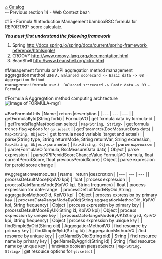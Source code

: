 <a href="https://github.com/billchen198318/bamboobsc/blob/master/core-doc/dev-docs/00-Catalog.md">⌂ Catalog</a><br/>
<a href="https://github.com/billchen198318/bamboobsc/blob/master/core-doc/dev-docs/14-WebContextBean.md">⇦ 
Previous section 14 - Web Context bean</a>


#15 - Formula
#Introduction
Management bambooBSC formula for REPORT/KPI score calculate.


***You must first understand the following framework***<br/>
1. Spring http://docs.spring.io/spring/docs/current/spring-framework-reference/htmlsingle/<br/>
2. GROOVY http://www.groovy-lang.org/documentation.html<br/>
3. BeanShell http://www.beanshell.org/intro.html

#Management formula or KPI aggregation method
management aggregation method use `A. Balanced scorecard -> Basic data -> 08 - Aggregation Method`<br/>
management formula use `A. Balanced scorecard -> Basic data -> 03 - Formula`

#Formula & Aggregation method computing architecture
![Image of FORMULA-mgr1](https://raw.githubusercontent.com/billchen198318/bamboobsc/master/core-doc/dev-docs/pics/15-001.jpg)
<br/>
<br/>
#BscFormulaUtils
| Name | return |description |
| --- | --- | --- |
| getFormulaById(String forId) | FormulaVO | get formula data by formula-id |
| getTrendsFlagMap(boolean select) | `Map<String, String>` | get formula trends flag options for `gs:select`  |
| getParameter(BscMeasureData data) | `Map<String, Object>` | get formula need variable (target and actual) |
| parse(String type, String returnMode, String returnVar, String expression, `Map<String, Object>` parameter) | `Map<String, Object>` | parse expression |
| parse(FormulaVO formula, BscMeasureData data) | Object | parse expression |
| parseKPIPeroidScoreChangeValue(FormulaVO formula, float currentPeroidScore, float previousPeroidScore) | Object | parse expression for peroid score change |

#AggregationMethodUtils
| Name | return |description |
| --- | --- | --- |
| processDefaultMode(KpiVO kpi) | float | process expression |
| processDateRangeMode(KpiVO kpi, String frequency) | float | process expression for date-range |
| processDefaultModeByOid(String aggregationMethodOid, KpiVO kpi) | Object | process expression by primary key |
| processDateRangeModeByOid(String aggregationMethodOid, KpiVO kpi, String frequency) | Object | process expression by primary key |
| processDefaultModeByUK(String id, KpiVO kpi) | Object | process expression by unique key |
| processDateRangeModeByUK(String id, KpiVO kpi, String frequency) | Object | process expression by unique key |
| findSimpleByOid(String oid) | AggregationMethodVO | find resource by primary key |
| findSimpleById(String id) | AggregationMethodVO | find resource by unique key |
| getNameByOid(String oid) | String | find resource name by primary key |
| getNameByAggrId(String id) | String | find resource name by unique key |
| findMap(boolean pleaseSelect) | `Map<String, String>` | get resource options for `gs:select` |

